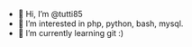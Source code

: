 - 👋 Hi, I’m @tutti85
- 👀 I’m interested in php, python, bash, mysql.
- 🌱 I’m currently learning git :)


